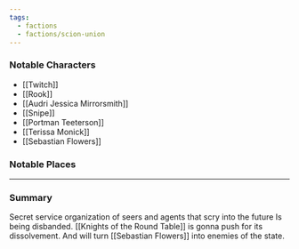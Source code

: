 ```yaml
---
tags:
  - factions
  - factions/scion-union
---
```

### Notable Characters
- [[Twitch]]
- [[Rook]]
- [[Audri Jessica Mirrorsmith]]
- [[Snipe]]
- [[Portman Teeterson]]
- [[Terissa Monick]]
- [[Sebastian Flowers]]

### Notable Places


___
### Summary
Secret service organization of seers and agents that scry into the future 
Is being disbanded. [[Knights of the Round Table]] is gonna push for its dissolvement. And will turn [[Sebastian Flowers]] into enemies of the state.  



 